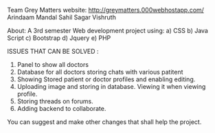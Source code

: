 Team Grey Matters
website: http://greymatters.000webhostapp.com/
Arindaam Mandal
Sahil Sagar
Vishruth

About:
A 3rd semester Web development project using:
a) CSS
b) Java Script
c) Bootstrap
d) Jquery
e) PHP

ISSUES THAT CAN BE SOLVED :
1) Panel to show all doctors
2) Database for all doctors storing chats with various patitent
3) Showing Stored patient  or doctor profiles and enabling editing.
4) Uploading image and storing in database. Viewing it when viewing profile.
5) Storing threads on forums.
6) Adding backend to collaborate.

You can suggest and make other changes that shall help the project.


